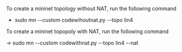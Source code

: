 To create a mininet topology without NAT, run the following command

- sudo mn --custom codewihoutnat.py --topo lin4

To create a mininet topopoly with NAT, run the following command

-> sudo mn --custom codewithnat.py --topo lin4 --nat


